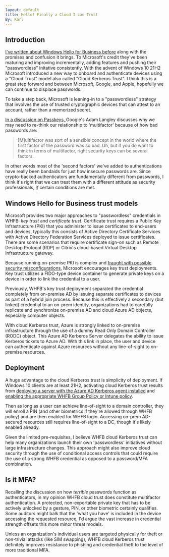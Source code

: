 ```yaml
---
layout: default
title: Hello! Finally a Cloud I can Trust
By: Karl
---
```


## Introduction
[I've written about Windows Hello for Business before](/2021/04/15/Hello-is-it-me.html) along with the promises and confusion it brings. To Microsoft's credit they've been maturing and improving incrementally, adding features and pushing their "passwordless" initative consistently. With the advent of Windows 10 21H2 Microsoft introduced a new way to onboard and authenticate devices using a "Cloud Trust" model also called "Cloud Kerberos Trust". I think this is a great step forward and between Microsoft, Google, and Apple, hopefully we can continue to displace passwords.

To take a step back, Microsoft is leaning-in to a "passwordless" strategy that involves the use of trusted cryptographic devices that can attest to an account, rather than a memorized secret.

[In a discussion on Passkeys, ](https://securitycryptographywhatever.buzzsprout.com/1822302/11122508)  Google's Adam Langley discusses why we may need to re-think our relationship to 'multifactor' because of how bad passwords are:
> [M]ultifactor was sort of a sensible concept in the world where the first factor of the password was so bad. Uh, but if you do want to think in terms of multifactor, right security keys can be several factors.

In other words most of the 'second factors' we've added to authentications have really been bandaids for just how insecure passwords are. Since crypto-backed authenticators are fundamentally different from passwords, I think it's right that we can treat them with a different attitude as security professionals, _if_ certain conditions are met.

## Windows Hello for Business trust models

Microsoft provides two major approaches to "passwordless" credentials in WHFB: *key trust* and *certificate trust*. Certificate trust requires a Public Key Infrastructure (PKI) that you administer to issue certificates to end-users and devices, typically this consists of Active Directory Certificate Services with Active Directory Federation Services deployed to issue certificates. There are some scenarios that require certificate sign-on such as Remote Desktop Protocol (RDP) or Citrix's cloud-based Virtual Desktop Infrastructure gateway.

Because running on-premise PKI is complex and [fraught with possible security misconfigurations](https://www.youtube.com/watch?v=ejmAIgxFRgM), Microsoft encourages key trust deployments. Key trust utilizes a FIDO-type device container to generate private keys on a device in order to link the credential to a user.

Previously, WHFB's key trust deployment separated the credential completely from on-premise AD by issuing separate certificates to devices as part of a hybrid join process. Because this is effectively a secondary (but linked) credential to an on-prem identity, organizations had to carefully replicate and synchronize on-premise AD and cloud Azure AD objects, especially computer objects.

With cloud Kerberos trust, Azure is strongly linked to on-premise infrastructure through the use of a dummy Read Only Domain Controller (RODC) object. This Azure AD Kerberos Server delegates the ability to issue Kerberos tickets to Azure AD. With this link in place, the user and device can authenticate against Azure resources without any line-of-sight to on-premise resources.

## Deployment

A huge advantage to the cloud Kerberos trust is simplicity of deployment. If Windows 10 clients are at least 21H2, activating cloud Kerberos trust results from [deploying a server with the Azure AD Kerberos agent installed](https://learn.microsoft.com/en-us/azure/active-directory/authentication/howto-authentication-passwordless-security-key-on-premises#install-the-azure-ad-kerberos-powershell-module) and [enabling the appropriate WHFB Group Policy or Intune policy](https://learn.microsoft.com/en-us/windows/security/identity-protection/hello-for-business/hello-hybrid-cloud-kerberos-trust?tabs=gpo#configure-windows-hello-for-business-policy).

Then as long as a user can achieve line-of-sight to a domain controller, they will enroll a PIN (and other biometrics if they're allowed through WHFB policy) and are then enabled for WHFB login. Accessing on-prem AD-secured resources still requires line-of-sight to a DC, though it's likely enabled already.

Given the limited pre-requisites, I believe WHFB cloud Kerberos trust can help many organizations launch their own 'passwordless' initiatives without large infrastructure changes. This approach might also improve cloud security through the use of conditional access controls that could require the use of a strong WHFB credential as opposed to a password/MFA combination.

## Is it MFA?

Recalling the discussion on how *terrible* passwords function as authenticators, in my opinion WHFB cloud trust does constitute multifactor authentication. A protected, non-exportable private key that has to be actively unlocked by a gesture, PIN, or other biometric certainly qualifies. Some auditors might balk that the 'what you have' is included in the device accessing the requested resource, I'd argue the vast increase in credential strength offsets this more minor threat models.

Unless an organization's individual users are targeted physically for theft or non-trivial attacks (like SIM swapping), WHFB cloud Kerberos trust definitely improves resistance to phishing and credential theft to the level of more traditional MFA.
